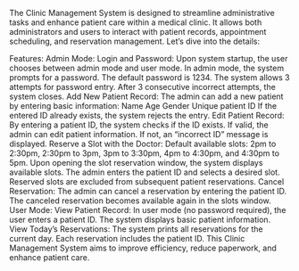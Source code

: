 
The Clinic Management System is designed to streamline administrative tasks and enhance patient care within a medical clinic. It allows both administrators and users to interact with patient records, appointment scheduling, and reservation management. Let’s dive into the details:

Features:
Admin Mode:
Login and Password:
Upon system startup, the user chooses between admin mode and user mode.
In admin mode, the system prompts for a password. The default password is 1234.
The system allows 3 attempts for password entry. After 3 consecutive incorrect attempts, the system closes.
Add New Patient Record:
The admin can add a new patient by entering basic information:
Name
Age
Gender
Unique patient ID
If the entered ID already exists, the system rejects the entry.
Edit Patient Record:
By entering a patient ID, the system checks if the ID exists.
If valid, the admin can edit patient information.
If not, an “incorrect ID” message is displayed.
Reserve a Slot with the Doctor:
Default available slots: 2pm to 2:30pm, 2:30pm to 3pm, 3pm to 3:30pm, 4pm to 4:30pm, and 4:30pm to 5pm.
Upon opening the slot reservation window, the system displays available slots.
The admin enters the patient ID and selects a desired slot.
Reserved slots are excluded from subsequent patient reservations.
Cancel Reservation:
The admin can cancel a reservation by entering the patient ID.
The canceled reservation becomes available again in the slots window.
User Mode:
View Patient Record:
In user mode (no password required), the user enters a patient ID.
The system displays basic patient information.
View Today’s Reservations:
The system prints all reservations for the current day.
Each reservation includes the patient ID.
This Clinic Management System aims to improve efficiency, reduce paperwork, and enhance patient care.
